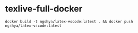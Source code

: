 # texlive-full-docker

```
docker build -t ngshya/latex-vscode:latest . && docker push ngshya/latex-vscode:latest
```

